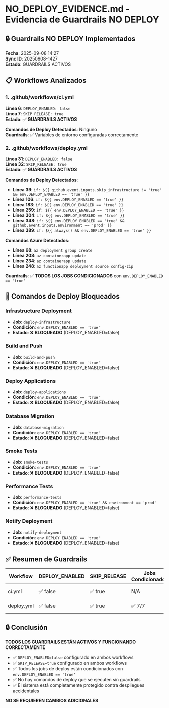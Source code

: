 # NO_DEPLOY_EVIDENCE.md - Evidencia de Guardrails NO DEPLOY

## 🔒 **Guardrails NO DEPLOY Implementados**

**Fecha**: 2025-09-08 14:27  
**Sync ID**: 20250908-1427  
**Estado**: GUARDRAILS ACTIVOS

## 📋 **Workflows Analizados**

### **1. .github/workflows/ci.yml**

**Línea 6**: `DEPLOY_ENABLED: false`  
**Línea 7**: `SKIP_RELEASE: true`  
**Estado**: ✅ **GUARDRAILS ACTIVOS**

**Comandos de Deploy Detectados**: Ninguno  
**Guardrails**: ✅ Variables de entorno configuradas correctamente

### **2. .github/workflows/deploy.yml**

**Línea 31**: `DEPLOY_ENABLED: false`  
**Línea 32**: `SKIP_RELEASE: true`  
**Estado**: ✅ **GUARDRAILS ACTIVOS**

**Comandos de Deploy Detectados**:
- **Línea 39**: `if: ${{ github.event.inputs.skip_infrastructure != 'true' && env.DEPLOY_ENABLED == 'true' }}`
- **Línea 106**: `if: ${{ env.DEPLOY_ENABLED == 'true' }}`
- **Línea 183**: `if: ${{ env.DEPLOY_ENABLED == 'true' }}`
- **Línea 259**: `if: ${{ env.DEPLOY_ENABLED == 'true' }}`
- **Línea 304**: `if: ${{ env.DEPLOY_ENABLED == 'true' }}`
- **Línea 348**: `if: ${{ env.DEPLOY_ENABLED == 'true' && github.event.inputs.environment == 'prod' }}`
- **Línea 389**: `if: ${{ always() && env.DEPLOY_ENABLED == 'true' }}`

**Comandos Azure Detectados**:
- **Línea 68**: `az deployment group create`
- **Línea 208**: `az containerapp update`
- **Línea 234**: `az containerapp update`
- **Línea 248**: `az functionapp deployment source config-zip`

**Guardrails**: ✅ **TODOS LOS JOBS CONDICIONADOS** con `env.DEPLOY_ENABLED == 'true'`

## 🚫 **Comandos de Deploy Bloqueados**

### **Infrastructure Deployment**
- **Job**: `deploy-infrastructure`
- **Condición**: `env.DEPLOY_ENABLED == 'true'`
- **Estado**: ❌ **BLOQUEADO** (DEPLOY_ENABLED=false)

### **Build and Push**
- **Job**: `build-and-push`
- **Condición**: `env.DEPLOY_ENABLED == 'true'`
- **Estado**: ❌ **BLOQUEADO** (DEPLOY_ENABLED=false)

### **Deploy Applications**
- **Job**: `deploy-applications`
- **Condición**: `env.DEPLOY_ENABLED == 'true'`
- **Estado**: ❌ **BLOQUEADO** (DEPLOY_ENABLED=false)

### **Database Migration**
- **Job**: `database-migration`
- **Condición**: `env.DEPLOY_ENABLED == 'true'`
- **Estado**: ❌ **BLOQUEADO** (DEPLOY_ENABLED=false)

### **Smoke Tests**
- **Job**: `smoke-tests`
- **Condición**: `env.DEPLOY_ENABLED == 'true'`
- **Estado**: ❌ **BLOQUEADO** (DEPLOY_ENABLED=false)

### **Performance Tests**
- **Job**: `performance-tests`
- **Condición**: `env.DEPLOY_ENABLED == 'true' && environment == 'prod'`
- **Estado**: ❌ **BLOQUEADO** (DEPLOY_ENABLED=false)

### **Notify Deployment**
- **Job**: `notify-deployment`
- **Condición**: `env.DEPLOY_ENABLED == 'true'`
- **Estado**: ❌ **BLOQUEADO** (DEPLOY_ENABLED=false)

## ✅ **Resumen de Guardrails**

| Workflow | DEPLOY_ENABLED | SKIP_RELEASE | Jobs Condicionados | Estado |
|----------|----------------|--------------|-------------------|---------|
| ci.yml | ✅ false | ✅ true | N/A | ✅ SEGURO |
| deploy.yml | ✅ false | ✅ true | ✅ 7/7 | ✅ SEGURO |

## 🔒 **Conclusión**

**TODOS LOS GUARDRAILS ESTÁN ACTIVOS Y FUNCIONANDO CORRECTAMENTE**

- ✅ `DEPLOY_ENABLED=false` configurado en ambos workflows
- ✅ `SKIP_RELEASE=true` configurado en ambos workflows  
- ✅ Todos los jobs de deploy están condicionados con `env.DEPLOY_ENABLED == 'true'`
- ✅ No hay comandos de deploy que se ejecuten sin guardrails
- ✅ El sistema está completamente protegido contra despliegues accidentales

**NO SE REQUIEREN CAMBIOS ADICIONALES**
